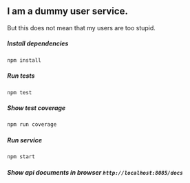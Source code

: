 ## I am a dummy user service.
But this does not mean that my users are too stupid.

##### Install dependencies
```bash
npm install
```
##### Run tests
```bash
npm test
```
##### Show test coverage
```bash
npm run coverage
```
##### Run service
````bash
npm start
````

##### Show api documents in browser `http://localhost:8085/docs`